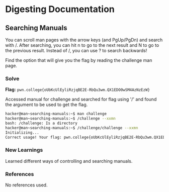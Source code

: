 # Digesting Documentation

## Searching Manuals
You can scroll man pages with the arrow keys (and PgUp/PgDn) and search with /. After searching, you can hit n to go to the next result and N to go to the previous result. Instead of /, you can use ? to search backwards!

Find the option that will give you the flag by reading the challenge man page.

### Solve
**Flag:** `pwn.college{oUbKcUlEyliRzjqBE2E-RbQu3wm.QX1EDO0wSM4AzNzEzW}`

Accessed manual for challenge and searched for flag using '/' and found the argument to be used to get the flag.

```bash
hacker@man~searching-manuals:~$ man challenge
hacker@man~searching-manuals:~$ /challenge --xxmn
bash: /challenge: Is a directory
hacker@man~searching-manuals:~$ /challenge/challenge --xxmn
Initializing...
Correct usage! Your flag: pwn.college{oUbKcUlEyliRzjqBE2E-RbQu3wm.QX1EDO0wSM4AzNzEzW}
```

### New Learnings
Learned different ways of controlling and searching manuals.

### References 
No references used.

